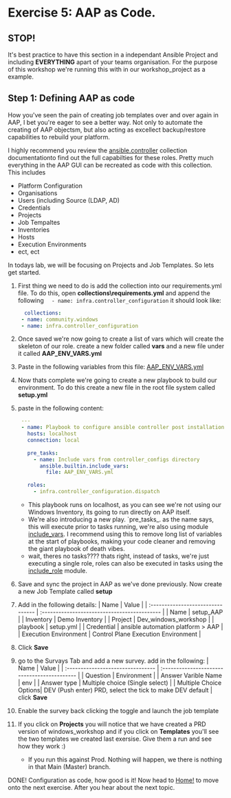 # Exercise 5: AAP as Code.

## STOP! 
It's best practice to have this section in a independant Ansible Project and including **EVERYTHING** apart of your teams organisation. For the purpose of this workshop we're running this with in our workshop_project as a example. 

 ## Step 1: Defining AAP as code

 How you've seen the pain of creating job templates over and over again in AAP, I bet you're eager to see a better way. Not only to automate the creating of AAP objectsm, but also acting as excellect backup/restore capabilities to rebuild your platform.

 I highly recommend you review the [ansible.controller](https://galaxy.ansible.com/ui/repo/published/infra/controller_configuration/docs/CONVERSION_GUIDE) collection documentationto find out the full capabilties for these roles. Pretty much everything in the AAP GUI can be recreated as code with this collection. This includes
 * Platform Configuration
 * Organisations
 * Users (including Source (LDAP, AD)
 * Credentials
 * Projects
 * Job Tempaltes
 * Inventories
 * Hosts
 * Execution Environments
 * ect, ect

In todays lab, we will be focusing on Projects and Job Templates. So lets get started.

1. First thing we need to do is add the collection into our requirements.yml file. To do this, open **collections\requirements.yml** and append the following `  - name: infra.controller_configuration` it should look like:
   ```yml
     collections:
    - name: community.windows
    - name: infra.controller_configuration
   ```
2. Once saved we're now going to create a list of vars which will create the skeleton of our role. create a new folder called **vars** and a new file under it called **AAP_ENV_VARS.yml**
3. Paste in the following variables from this file: [AAP_ENV_VARS.yml](https://github.com/rippa86/new_workshop/blob/main/vars/AAP_ENV_VARS.yml)
4. Now thats complete we're going to create a new playbook to build our environment. To do this create a new file in the root file system called **setup.yml**
5. paste in the following content:
   ```yml
    ---
    - name: Playbook to configure ansible controller post installation
      hosts: localhost
      connection: local
    
      pre_tasks:
        - name: Include vars from controller_configs directory
          ansible.builtin.include_vars: 
            file: AAP_ENV_VARS.yml
    
      roles:
        - infra.controller_configuration.dispatch
   ```
   * This playbook runs on localhost, as you can see we're not using our Windows Inventory, its going to run directly on AAP itself.
   * We're also introducing a new play. `pre_tasks_. as the name says, this will execute prior to tasks running, we're also using module [include_vars](https://docs.ansible.com/ansible/latest/collections/ansible/builtin/include_vars_module.html). I recommend using this to remove long list of variables at the start of playbooks, making your code cleaner and removing the giant playbook of death vibes.
   * wait, theres no tasks???? thats right, instead of tasks, we're just executing a single role, roles can also be executed in tasks using the [include_role](https://docs.ansible.com/ansible/latest/collections/ansible/builtin/include_role_module.html) module.
6. Save and sync the project in AAP as we've done previously. Now create a new Job Template called **setup**
7. Add in the following details:
      | Name | Value |
    | :-------------------------------- | :------------------------------------------- |
    | Name | setup_AAP |
    | Inventory | Demo Inventory |
    | Project | Dev_windows_workshop |
    | playbook | setup.yml |
    | Credential | ansible automation platform > AAP |
    | Execution Environment | Control Plane Execution Environment |
8. Click **Save**
9. go to the Survays Tab and add a new survey. add in the following:
       | Name | Value |
    | :-------------------------------- | :------------------------------------------- |
    | Question | Environment |
    | Answer Varible Name | env |
    | Answer type | Multiple choice (Single select) |
    | Multiple Choice Options| DEV (Push enter) PRD, select the tick to make DEV default | 
  click **Save**

11. Enable the survey back clicking the toggle and launch the job template
12. If you click on **Projects** you will notice that we have created a PRD version of windows_workshop and if you click on **Templates** you'll see the two templates we created last exersise. Give them a run and see how they work :)
    * If you run this against Prod. Nothing will happen, we there is nothing in that Main (Master) branch.


DONE! Configuration as code, how good is it! Now head to [Home!](index.md) to move onto the next exercise. After you hear about the next topic. 
